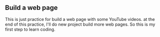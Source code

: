 ## Build a web page

This is just practice for build a web page
with some YouTube videos.
at the end of this practice, I'll do new project build more web pages.
So this is my first step to learn coding.